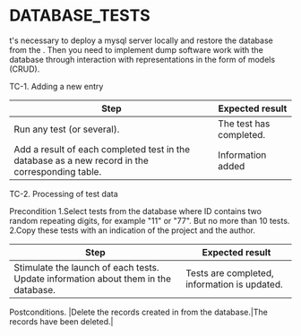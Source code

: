 # DATABASE_TESTS
t's necessary to deploy a mysql server locally and restore the database from the  . Then you need to implement 
dump software work with the database through interaction with representations in the form of models (CRUD).

TC-1. Adding a new entry

| Step| Expected result     |
|--------|-----------------------|
| Run any test (or several).| The test has completed.|
| Add a result of each completed test in the database as a new record in the corresponding table.| Information added|

TC-2. Processing of test data

Precondition
1.Select tests from the database where ID contains two random repeating digits, for example "11" or "77". But no more than 10 tests.
2.Copy these tests with an indication of the   project and the author.

| Step| Expected result     |
|--------|-----------------------|
|Stimulate the launch of each tests. Update information about them in the database.| Tests are completed, information is updated.|

Postconditions.
|Delete the records created in   from the database.|The records have been deleted.|
